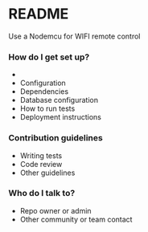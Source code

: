 # README #

Use a Nodemcu for WIFI remote control 

### How do I get set up? ###

* 
* Configuration
* Dependencies
* Database configuration
* How to run tests
* Deployment instructions

### Contribution guidelines ###

* Writing tests
* Code review
* Other guidelines

### Who do I talk to? ###

* Repo owner or admin
* Other community or team contact